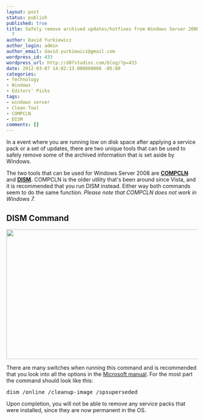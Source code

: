```yaml
---
layout: post
status: publish
published: true
title: Safely remove archived updates/hotfixes from Windows Server 2008 & Windows
  7
author: David Yurkiewicz
author_login: admin
author_email: david.yurkiewicz@gmail.com
wordpress_id: 433
wordpress_url: http://d87studios.com/blog/?p=433
date: 2012-03-07 14:02:13.000000000 -05:00
categories:
- Technology
- Windows
- Editors' Picks
tags:
- windows server
- Clean Tool
- COMPCLN
- DISM
comments: []
---
```

In a event where you are running low on disk space after applying a service pack or a set of updates, there are two unique tools that can be used to safely remove some of the archived information that is set aside by Windows.

The two tools that can be used for Windows Server 2008 are <strong><a href="http://technet.microsoft.com/en-us/library/dd351467(v=ws.10).aspx#BKMK_COMPCLN" target="_blank">COMPCLN</a></strong> and <strong><a href="http://technet.microsoft.com/en-us/library/dd744382(v=ws.10).aspx" target="_blank">DISM</a>.</strong> COMPCLN is the older utility that's been around since Vista, and it is recommended that you run DISM instead. Either way both commands seem to do the same function. <em>Please note that COMPCLN does not work in Windows 7.</em>
<h2>DISM Command</h2>
<a href="http://d87studios.com/blog/wp-content/uploads/2012/03/dism.png"><img class="size-full wp-image-435" title="dism" src="http://d87studios.com/blog/wp-content/uploads/2012/03/dism.png" alt="" width="677" height="342" /></a>

There are many switches when running this command and is recommended that you look into all the options in the <a href="http://technet.microsoft.com/en-us/library/dd744382(v=ws.10).aspx" target="_blank">Microsoft manual</a>. For the most part the command should look like this:
<pre>dism /online /cleanup-image /spsuperseded</pre>
Upon completion, you will not be able to remove any service packs that were installed, since they are now permanent in the OS.

&nbsp;

&nbsp;
